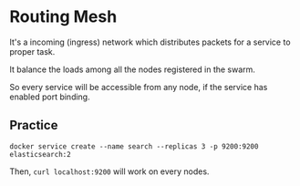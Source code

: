 # Routing Mesh

It's a incoming (ingress) network which distributes packets for a service to proper task.


It balance the loads among all the nodes registered in the swarm.

So every service will be accessible from any node, if the service has enabled port binding.

## Practice

`docker service create --name search --replicas 3 -p 9200:9200 elasticsearch:2`

Then, `curl localhost:9200` will work on every nodes.